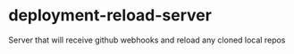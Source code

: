 # deployment-reload-server
Server that will receive github webhooks and reload any cloned local repos
